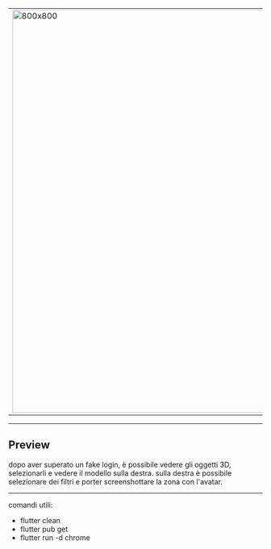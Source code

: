 <table>
  <tr>
    <td>
      <img width="800" height="800" alt="800x800" src="https://github.com/user-attachments/assets/24ac6a82-4112-475a-9d0b-d4611ddbcf06"  alt="InQuadrato" width="150px" />
    </td>
    <td align="center">
      <h1>InQuadrato</h1> 
      <p > piccolo progetto in **flutter** per l'INQUADRATURA di oggetti 3D. E' possibile importare file di tipo `.fbx`, `.glb` e `.obj` </p>
    </td>
  </tr>
</table>

---

## Preview

dopo aver superato un fake login, è possibile vedere gli oggetti 3D, selezionarli e vedere il modello sulla destra.
sulla destra è possibile selezionare dei filtri e porter screenshottare la zona con l'avatar.

---

comandi utili:

- flutter clean
- flutter pub get
- flutter run -d chrome
